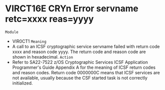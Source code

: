 # VIRCT16E CRYn **Error** servname retc=xxxx reas=yyyy
`Module`
- VIR0CT1
`Meaning`
- A call to an ICSF cryptographic service servname failed with return code xxxx and reason code yyyy. The return code and reason code are shown in hexadecimal.
`Action`
- Refer to SA22-7522 z/OS Cryptographic Services ICSF Application Programmer's Guide Appendix A for the meaning of ICSF return codes and reason codes. Return code 0000000C means that ICSF services are not available, usually because the CSF started task is not correctly initialized.
